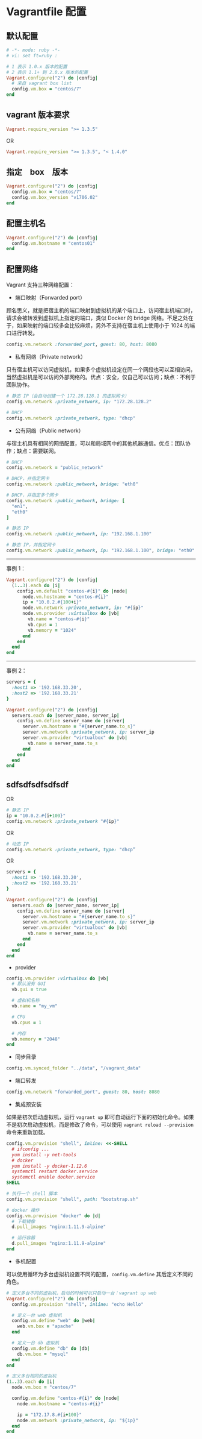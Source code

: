 # Vagrantfile 配置

## 默认配置

```ruby
# -*- mode: ruby -*-
# vi: set ft=ruby :

# 1 表示 1.0.x 版本的配置
# 2 表示 1.1+ 到 2.0.x 版本的配置
Vagrant.configure("2") do |config|
  # 来自 vagrant box list
  config.vm.box = "centos/7"
end
```


## vagrant 版本要求

```ruby
Vagrant.require_version ">= 1.3.5"
```

OR

```ruby
Vagrant.require_version ">= 1.3.5", "< 1.4.0"
```


## 指定　box　版本

```ruby
Vagrant.configure("2") do |config|
  config.vm.box = "centos/7"
  config.vm.box_version "v1706.02"
end
```


## 配置主机名

```ruby
Vagrant.configure("2") do |config|
  config.vm.hostname = "centos01"
end
```


## 配置网络

Vagrant 支持三种网络配置：

* 端口映射（Forwarded port）

顾名思义，就是把宿主机的端口映射到虚拟机的某个端口上，访问宿主机端口时，请求会被转发到虚拟机上指定的端口，类似 Docker 的 bridge 网络。不足之处在于，如果映射的端口较多会比较麻烦，另外不支持在宿主机上使用小于 1024 的端口进行转发。

```ruby
config.vm.network :forwarded_port, guest: 80, host: 8080
```

* 私有网络（Private network）

只有宿主机可以访问虚拟机，如果多个虚拟机设定在同一个网段也可以互相访问，当然虚拟机是可以访问外部网络的。优点：安全，仅自己可以访问；缺点：不利于团队协作。

```ruby
# 静态 IP（会自动创建一个 172.28.128.1 的虚拟网卡）
config.vm.network :private_network, ip: "172.28.128.2"

# DHCP
config.vm.network :private_network, type: "dhcp"
```

* 公有网络（Public network）

与宿主机具有相同的网络配置，可以和局域网中的其他机器通信。优点：团队协作；缺点：需要联网。

```ruby
# DHCP
config.vm.network = "public_network"

# DHCP，并指定网卡
config.vm.network :public_network, bridge: "eth0"

# DHCP，并指定多个网卡
config.vm.network :public_network, bridge: [
  "en1",
  "eth0"
]

# 静态 IP
config.vm.network :public_network, ip: "192.168.1.100"

# 静态 IP，并指定网卡
config.vm.network :public_network, ip: "192.168.1.100", bridge: "eth0"
```

---

事例 1：

```ruby
Vagrant.configure("2") do |config|
  (1..3).each do |i|
    config.vm.default "centos-#{i}" do |node|
      node.vm.hostname = "centos-#{i}"
      ip = "10.0.2.#{100+i}"
      node.vm.network :private_network, ip: "#{ip}"
      node.vm.provider :virtualbox do |vb|
        vb.name = "centos-#{i}"
        vb.cpus = 1
        vb.memory = "1024"
      end
    end
  end
end
```

---

事例 2：

```ruby
servers = {
  :host1 => '192.168.33.20',
  :host2 => '192.168.33.21'
}

Vagrant.configure("2") do |config|
  servers.each do |server_name, server_ip|
    config.vm.define server_name do |server|
      server.vm.hostname = "#{server_name.to_s}"
      server.vm.network :private_network, ip: server_ip
      server.vm.provider "virtualbox" do |vb|
        vb.name = server_name.to_s
      end
    end
  end
end
```

## sdfsdfsdfsdfsdf

OR

```ruby
# 静态 IP
ip = "10.0.2.#{i+100}"
config.vm.network :private_network "#{ip}"
```

OR

```ruby
# 动态 IP
config.vm.network :private_network, type: "dhcp”
```

OR

```ruby
servers = {
  :host1 => '192.168.33.20',
  :host2 => '192.168.33.21'
}

Vagrant.configure("2") do |config|
  servers.each do |server_name, server_ip|
    config.vm.define server_name do |server|
      server.vm.hostname = "#{server_name.to_s}"
      server.vm.network :private_network, ip: server_ip
      server.vm.provider "virtualbox" do |vb|
        vb.name = server_name.to_s
      end
    end
  end
end
```

* provider

```ruby
config.vm.provider :virtualbox do |vb|
  # 默认没有 GUI
  vb.gui = true

  # 虚拟机名称
  vb.name = "my_vm"

  # CPU
  vb.cpus = 1

  # 内存
  vb.memory = "2048"
end
```

* 同步目录

```ruby
config.vm.synced_folder "../data", "/vagrant_data"
```

* 端口转发

```ruby
config.vm.network "forwarded_port", guest: 80, host: 8080
```

* 集成预安装

如果是初次启动虚拟机，运行 `vagrant up` 即可自动运行下面的初始化命令。如果不是初次启动虚拟机，而是修改了命令，可以使用 `vagrant reload --provision` 命令来重新加载。

```ruby
config.vm.provision "shell", inline: <<-SHELL
  # ifconfig ...
  yum install -y net-tools
  # docker
  yum install -y docker-1.12.6
  systemctl restart docker.service
  systemctl enable docker.service
SHELL
```

```ruby
# 执行一个 shell 脚本
config.vm.provision "shell", path: "bootstrap.sh"
```

```ruby
# docker 操作
config.vm.provision "docker" do |d|
  # 下载镜像
  d.pull_images "nginx:1.11.9-alpine"

  # 运行容器
  d.pull_images "nginx:1.11.9-alpine" 
end
```

* 多机配置

可以使用循环为多台虚拟机设置不同的配置，`config.vm.define` 其后定义不同的角色。

```ruby
# 定义多台不同的虚拟机，启动的时候可以只启动一台：vagrant up web
Vagrant.configure("2") do |config|
  config.vm.provision "shell", inline: "echo Hello"

  # 定义一台 web 虚拟机
  config.vm.define "web" do |web|
    web.vm.box = "apache"
  end

  # 定义一台 db 虚拟机
  config.vm.define "db" do |db|
    db.vm.box = "mysql"
  end
end
```

```ruby
# 定义多台相同的虚拟机
(1..3).each do |i|
  node.vm.box = "centos/7"

  config.vm.define "centos-#{i}" do |node|
    node.vm.hostname = "centos-#{i}"

    ip = "172.17.8.#{i+100}"
    node.vm.network :private_network, ip: "${ip}"
  end
end
```